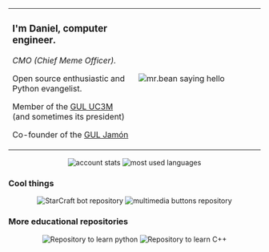 <table align="center">
  <tr>
    <td style="width='50%'">
        <p><h3>I'm Daniel, computer engineer.</h3></p>
        <p><i>CMO (Chief Meme Officer).</i></p>
        <p>Open source enthusiastic and Python evangelist.</p>
        <p>Member of the <a href='https://github.com/guluc3m' target="_blank">GUL UC3M</a> (and sometimes its president)</p>
        <p>Co-founder of the <a href='https://jamon.gul.es' target="_blank">GUL Jamón</a></p>
    </td>
    <td width="50%"><img src="https://c.tenor.com/8IIQDBECgssAAAAC/hello-sexy-hi.gif" alt="mr.bean saying hello"></td>
  </tr>
</table>



<p align="center">
  <img src="https://github-readme-stats.vercel.app/api?username=patataman&count_private=true&show_icons=true&theme=tokyonight&include_all_commits=true&hide_title=true" alt="account stats">
    <img src="https://github-readme-stats.vercel.app/api/top-langs/?username=patataman&layout=compact&exclude_repo=PySpark" alt="most used languages">
</p>

### Cool things

<p align="center">
  <img src="https://github-readme-stats.vercel.app/api/pin/?username=patataman&repo=goliat" alt="StarCraft bot repository">
  <img src="https://github-readme-stats.vercel.app/api/pin/?username=patataman&repo=picovolume" alt="multimedia buttons repository">
</p>

### More educational repositories

<p align="center">
  <img src="https://github-readme-stats.vercel.app/api/pin/?username=patataman&repo=pythonbasic" alt="Repository to learn python">
  <img src="https://github-readme-stats.vercel.app/api/pin/?username=patataman&repo=basiccmasmas" alt="Repository to learn C++">
</p>
